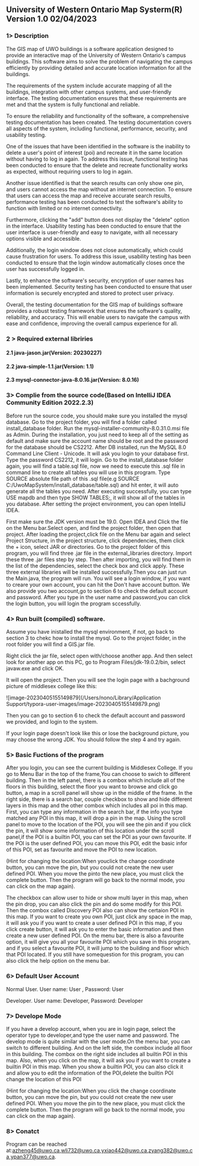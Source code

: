## University of Western Ontario Map Systerm(R) Version 1.0 02/04/2023

### 1>  Description

The GIS map of UWO buildings is a software application designed to provide an interactive map of the University of Western Ontario's campus buildings. This software aims to solve the problem of navigating the campus efficiently by providing detailed and accurate location information for all the buildings.

The requirements of the system include accurate mapping of all the buildings, integration with other campus systems, and user-friendly interface. The testing documentation ensures that these requirements are met and that the system is fully functional and reliable.

To ensure the reliability and functionality of the software, a comprehensive testing documentation has been created. The testing documentation covers all aspects of the system, including functional, performance, security, and usability testing.

One of the issues that have been identified in the software is the inability to delete a user's point of interest (poi) and recreate it in the same location without having to log in again. To address this issue, functional testing has been conducted to ensure that the delete and recreate functionality works as expected, without requiring users to log in again.

Another issue identified is that the search results can only show one pin, and users cannot access the map without an internet connection. To ensure that users can access the map and receive accurate search results, performance testing has been conducted to test the software's ability to function with limited or no internet connectivity.

Furthermore, clicking the "add" button does not display the "delete" option in the interface. Usability testing has been conducted to ensure that the user interface is user-friendly and easy to navigate, with all necessary options visible and accessible.

Additionally, the login window does not close automatically, which could cause frustration for users. To address this issue, usability testing has been conducted to ensure that the login window automatically closes once the user has successfully logged in.

Lastly, to enhance the software's security, encryption of user names has been implemented. Security testing has been conducted to ensure that user information is securely encrypted and stored to protect user privacy.

Overall, the testing documentation for the GIS map of buildings software provides a robust testing framework that ensures the software's quality, reliability, and accuracy. This will enable users to navigate the campus with ease and confidence, improving the overall campus experience for all.

### 2 > Required external libriries

#### 2.1 java-jason.jar(Version: 20230227)

#### 2.2 java-simple-1.1.jar(Version: 1.1)

#### 2.3 mysql-connector-java-8.0.16.jar(Version: 8.0.16)

### 3> Complie from the source code(Based on IntelliJ IDEA Community Edition 2022.2.3)

Before run the source code, you should make sure you installed the mysql database. Go to the project folder, you will find a folder called install_database folder. Run the mysql-installer-community-8.0.31.0.msi file as Admin. During the installation, you just need to keep all of the setting as default and make sure the account name should be root and the password for the database should be CS2212. After DB installed, run the MySQL 8.0 Command Line Client - Unicode. It will ask you login to your database first. Type the password CS2212, it will login. Go to the install_database folder again, you will find a table.sql file, now we need to execute this .sql file in command line to create all tables you will use in this program. Type SOURCE absolute file path of this .sql file(e.g SOURCE C:/UwoMapSystem/install_database/table.sql) and hit enter, it will auto generate all the tables you need. After executing successfully, you can type USE mapdb and then type SHOW TABLES;, it will show all of the tables in you database. After setting the project environment, you can open IntelliJ IDEA.

First make sure the JDK version must be 19.0. Open IDEA and Click the file on the Menu bar.Select open, and find the project folder, then open that project. After loading the project,click file on the Menu bar again and select Project Structure, in the project structure, click dependencies, them click the + icon, select JAR or directories. Go to the project folder of this program, you will find three .jar file in the external_libraries directory. Import these three .jar files step by step. Then after importing, you will find them in the list of the dependencies, select the check box and click apply. These three external libraries will be installed successfully.Then you can just run the Main.java, the program will run. You will see a login window, if you want to creare your own account, you can hit the Don't have account button. We also provide you two account,go to section 6 to check the default account and password. After you type in the user name and password,you can click the login button, you will login the program sccessfully.

### 4> Run built (compiled) software.

Assume you have inistalled the mysql environment, if not, go back to section 3 to chekc how to install the mysql. Go to the project folder, in the root folder you will find a GIS.jar file.

Right click the jar file, select open with/choose another app. And then select look for another app on this PC, go to Program Files/jdk-19.0.2/bin, select javaw.exe and click OK.

It will open the project. Then you will see the login page with a bachground picture of middlesex college like this:

![image-20230405155149879](/Users/nono/Library/Application Support/typora-user-images/image-20230405155149879.png)

Then you can go to section 6 to check the default account and password we provided, and login to the system.

If your login page doesn't look like this or lose the background picture, you may choose the wrong JDK. You should follow the step 4 and try again.

### 5> Basic Fuctions of the program

After you login, you can see the current building is Middlesex College. If you go to Menu Bar in the top of the frame,You can choose to swich to different building. Then in the left panel, there is a combox which include all of the floors in this building, select the floor you want to browse and click go button, a map in a scroll panel will show up in the middle of the frame. In the right side, there is a search bar, couple checkbox to show and hide different layers in this map and the other combox which includes all poi in this map. First, you can type any information in the search bar, if the info you type matched any POI in this map, it will drop a pin in the map. Using the scroll panel to move to the location of the POI, you will see the pin and if you click the pin, it will show some information of this location under the scroll panel,if the POI is a builtin POI, you can set the POI as your own favourite. If the POI is the user defined POI, you can move this POI, edit the basic infor of this POI, set as favourite and move the POI to new location.

(Hint for changing the location:When youclick the change coordinate button, you can move the pin, but you could not create the new user defined POI. When you move the pinto the new place, you must click the complete button. Then the program will go back to the normal mode, you can click on the map again).

The checkbox can allow user to hide or show multi layer in this map, when the pin drop, you can also click the pin and do some modify for this POI. Then the combox called Discovery POI also can show the certaion POI in this map. If you want to create you own POI, just click any space in the map, it will ask you if you want to create a user defined POI in this map, if you click create button, it will ask you to enter the basic information and then create a new user defined POI. On the menu bar, there is also a favourite option, it will give you all your favourite POI which you save in this program, and if you select a favourite POI, it will jump to the building and floor which that POI located. If you still have somequestion for this program, you can also click the help option on the menu bar.

### 6> Default User Account

Normal User. User name: User , Password: User

Developer.   User name: Developer, Password: Developer

### 7> Develope Mode

If you have a develop account, when you are in login page, select the operator type to developer,and type the user name and password. The develop mode is quite similar with the user mode.On the menu bar, you can switch to different building. And on the left side, the combox include all floor in this building. The combox on the right side includes all builtin POI in this map. Also, when you click on the map, it will ask you if you want to create a builtin POI in this map. When you show a builtin POI, you can also click it and allow you to edit the information of the POI,delete the builtin POI change the location of this POI 

(Hint for changing the location:When you click the change coordinate button, you can move the pin, but you could not create the new user defined POI. When you move the pin to the new place, you must click the complete button. Then the program will go back to the normal mode, you can click on the map again).

### 8> Conatct

Program can be reached at:azheng45@uwo.ca,wli732@uwo.ca,yxiao442@uwo.ca,zyang382@uwo.ca,ypan377@uwo.ca.
